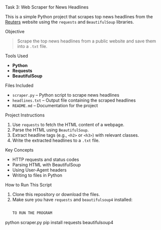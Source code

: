 Task 3: Web Scraper for News Headlines

This is a simple Python project that scrapes top news headlines from the [Reuters](https://www.reuters.com/) website using the `requests` and `BeautifulSoup` libraries.

Objective
> Scrape the top news headlines from a public website and save them into a `.txt` file.

Tools Used
- **Python**
- **Requests**
- **BeautifulSoup**

Files Included
- `scraper.py` – Python script to scrape news headlines
- `headlines.txt` – Output file containing the scraped headlines
- `README.md` – Documentation for the project

Project Instructions
1. Use `requests` to fetch the HTML content of a webpage.
2. Parse the HTML using `BeautifulSoup`.
3. Extract headline tags (e.g., `<h2>` or `<h3>`) with relevant classes.
4. Write the extracted headlines to a `.txt` file.

Key Concepts
- HTTP requests and status codes
- Parsing HTML with BeautifulSoup
- Using User-Agent headers
- Writing to files in Python

How to Run This Script
1. Clone this repository or download the files.
2. Make sure you have `requests` and `beautifulsoup4` installed:
   ```bash

   TO RUN THE PROGRAM 
python scraper.py
   pip install requests beautifulsoup4
